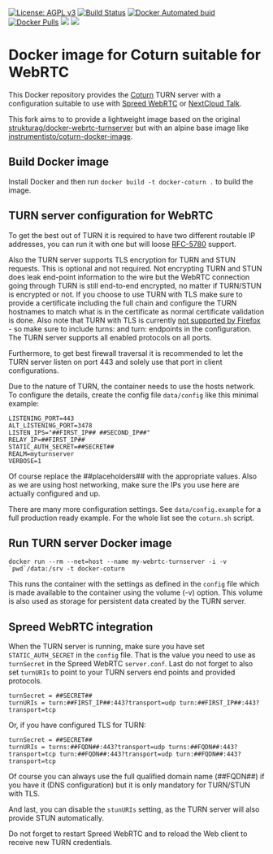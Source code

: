 [![License: AGPL v3][uri_license_image]][uri_license]
[![Build Status](https://travis-ci.org/Monogramm/docker-coturn.svg)](https://travis-ci.org/Monogramm/docker-coturn)
[![Docker Automated buid](https://img.shields.io/docker/cloud/build/monogramm/docker-coturn.svg)](https://hub.docker.com/r/monogramm/docker-coturn/)
[![Docker Pulls](https://img.shields.io/docker/pulls/monogramm/docker-coturn.svg)](https://hub.docker.com/r/monogramm/docker-coturn/)
[![](https://images.microbadger.com/badges/version/monogramm/docker-coturn.svg)](https://microbadger.com/images/monogramm/docker-coturn)
[![](https://images.microbadger.com/badges/image/monogramm/docker-coturn.svg)](https://microbadger.com/images/monogramm/docker-coturn)

# Docker image for Coturn suitable for WebRTC

This Docker repository provides the [Coturn](https://github.com/coturn/coturn) TURN server with a configuration suitable to use with [Spreed WebRTC](https://github.com/strukturag/spreed-webrtc) or [NextCloud Talk](https://github.com/nextcloud/spreed).

This fork aims to to provide a lightweight image based on the original [strukturag/docker-webrtc-turnserver](https://github.com/strukturag/docker-webrtc-turnserver) but with an alpine base image like [instrumentisto/coturn-docker-image](https://github.com/instrumentisto/coturn-docker-image).

## Build Docker image

Install Docker and then run `docker build -t docker-coturn .` to build the image.

## TURN server configuration for WebRTC

To get the best out of TURN it is required to have two different routable IP addresses, you can run it with one but will loose [RFC-5780](https://tools.ietf.org/html/rfc5780) support.

Also the TURN server supports TLS encryption for TURN and STUN requests. This is optional and not required. Not encrypting TURN and STUN does leak end-point information to the wire but the WebRTC connection going through TURN is still end-to-end encrypted, no matter if TURN/STUN is encrypted or not. If you choose to use TURN with TLS make sure to provide a certificate including the full chain and configure the TURN hostnames to match what is in the certificate as normal certificate validation is done. Also note that TURN with TLS is currently [not supported by Firefox](https://bugzilla.mozilla.org/show_bug.cgi?id=1056934) - so make sure to include turns: and turn: endpoints in the configuration. The TURN server supports all enabled protocols on all ports.

Furthermore, to get best firewall traversal it is recommended to let the TURN server listen on port 443 and solely use that port in client configurations.

Due to the nature of TURN, the container needs to use the hosts network. To  configure the details, create the config file `data/config` like this minimal example:

    LISTENING_PORT=443
    ALT_LISTENING_PORT=3478
    LISTEN_IPS="##FIRST_IP## ##SECOND_IP##"
    RELAY_IP=##FIRST_IP##
    STATIC_AUTH_SECRET=##SECRET##
    REALM=myturnserver
    VERBOSE=1

Of course replace the ##placeholders## with the appropriate values. Also as we are using host networking, make sure the IPs you use here are actually configured and up.

There are many more configuration settings. See `data/config.example` for a full production ready example. For the whole list see the `coturn.sh` script.

## Run TURN server Docker image

    docker run --rm --net=host --name my-webrtc-turnserver -i -v `pwd`/data:/srv -t docker-coturn

This runs the container with the settings as defined in the `config` file which is  made available to the container using the volume (-v) option. This volume is also used as storage for persistent data created by the TURN server.

## Spreed WebRTC integration

When the TURN server is running, make sure you have set `STATIC_AUTH_SECRET` in the `config` file. That is the value you need to use as `turnSecret` in the Spreed WebRTC `server.conf`. Last do not forget to also set `turnURIs` to point to your TURN servers end points and provided protocols.

    turnSecret = ##SECRET##
    turnURIs = turn:##FIRST_IP##:443?transport=udp turn:##FIRST_IP##:443?transport=tcp

Or, if you have configured TLS for TURN:

    turnSecret = ##SECRET##
    turnURIs = turns:##FQDN##:443?transport=udp turns:##FQDN##:443?transport=tcp turn:##FQDN##:443?transport=udp turn:##FQDN##:443?transport=tcp

Of course you can always use the full qualified domain name (##FQDN##) if you have it (DNS configuration) but it is only mandatory for TURN/STUN with TLS.

And last, you can disable the `stunURIs` setting, as the TURN server will also provide STUN automatically.

Do not forget to restart Spreed WebRTC and to reload the Web client to receive new TURN credentials.

[uri_license]: http://www.gnu.org/licenses/agpl.html

[uri_license_image]: https://img.shields.io/badge/License-AGPL%20v3-blue.svg
